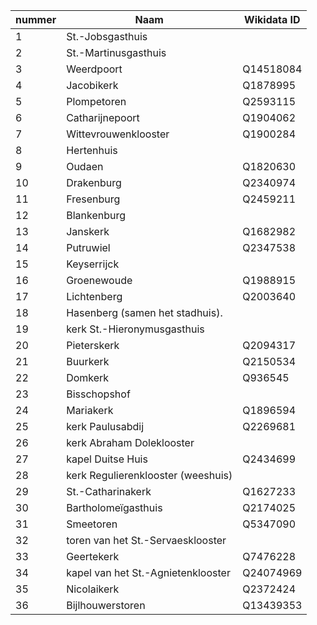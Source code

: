 |nummer|Naam|Wikidata ID|
| ------------- | ------------- | ----- |
|1|St.-Jobsgasthuis|
|2|St.-Martinusgasthuis|
|3|Weerdpoort| Q14518084|
|4|Jacobikerk| Q1878995|
|5|Plompetoren| Q2593115|
|6|Catharijnepoort| Q1904062|
|7|Wittevrouwenklooster| Q1900284|
|8|Hertenhuis||
|9|Oudaen| Q1820630|
|10|Drakenburg| Q2340974|
|11|Fresenburg| Q2459211|
|12|Blankenburg|
|13|Janskerk| Q1682982|
|14|Putruwiel| Q2347538|
|15|Keyserrijck|
|16|Groenewoude| Q1988915|
|17|Lichtenberg| Q2003640|
|18|Hasenberg (samen het stadhuis). |
|19|kerk St.-Hieronymusgasthuis|
|20|Pieterskerk| Q2094317|
|21|Buurkerk| Q2150534|
|22|Domkerk| Q936545|
|23|Bisschopshof|
|24|Mariakerk| Q1896594|
|25|kerk Paulusabdij| Q2269681|
|26|kerk Abraham Doleklooster|
|27|kapel Duitse Huis| Q2434699|
|28|kerk Regulierenklooster (weeshuis)|
|29|St.-Catharinakerk| Q1627233|
|30|Bartholomeïgasthuis| Q2174025|
|31|Smeetoren| Q5347090|
|32|toren van het St.-Servaesklooster|
|33|Geertekerk| Q7476228|
|34|kapel van het St.-Agnietenklooster| Q24074969|
|35|Nicolaikerk| Q2372424|
|36|Bijlhouwerstoren| Q13439353|
